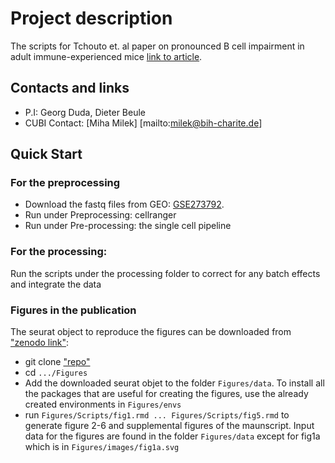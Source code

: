 # Project description
The scripts for Tchouto et. al paper on pronounced B cell impairment in adult immune-experienced mice [link to article](https://www.frontiersin.org/journals/immunology/articles/10.3389/fimmu.2025.1511902/abstract).
## Contacts and links
- P.I: Georg Duda, Dieter Beule
- CUBI Contact: [Miha Milek] [mailto:milek@bih-charite.de]

## Quick Start
### For the preprocessing
- Download the fastq files from GEO: [GSE273792](https://www.ncbi.nlm.nih.gov/geo/query/acc.cgi?acc=GSE273792).
- Run under Preprocessing: cellranger
- Run under Pre-processing: the single cell pipeline

### For the processing:
Run the scripts under the processing folder to correct for any batch effects and integrate the data

### Figures in the publication
The seurat object to reproduce the figures can be downloaded from  ["zenodo link"](https://zenodo.org/uploads/13990107):

- git clone ["repo"](https://github.com/bihealth/Fracture-healing-and-aging-scSeq.git)
- cd `.../Figures`
- Add the downloaded seurat objet to the folder `Figures/data`. To install all the packages that are useful for creating the figures, use the already created environments in `Figures/envs`
- run `Figures/Scripts/fig1.rmd ... Figures/Scripts/fig5.rmd` to generate figure 2-6 and supplemental figures of the maunscript. Input data for the figures are found in the folder `Figures/data` except for fig1a which is in `Figures/images/fig1a.svg`

  
    

